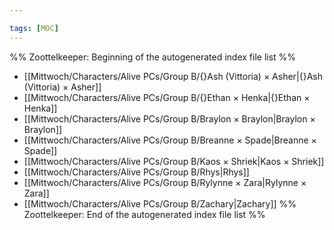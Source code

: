 ```yaml
---

tags: [MOC]
---
```

%% Zoottelkeeper: Beginning of the autogenerated index file list  %%
-  [[Mittwoch/Characters/Alive PCs/Group B/{}Ash (Vittoria) × Asher|{}Ash (Vittoria) × Asher]]
-  [[Mittwoch/Characters/Alive PCs/Group B/{}Ethan × Henka|{}Ethan × Henka]]
-  [[Mittwoch/Characters/Alive PCs/Group B/Braylon × Braylon|Braylon × Braylon]]
-  [[Mittwoch/Characters/Alive PCs/Group B/Breanne × Spade|Breanne × Spade]]
-  [[Mittwoch/Characters/Alive PCs/Group B/Kaos × Shriek|Kaos × Shriek]]
-  [[Mittwoch/Characters/Alive PCs/Group B/Rhys|Rhys]]
-  [[Mittwoch/Characters/Alive PCs/Group B/Rylynne × Zara|Rylynne × Zara]]
-  [[Mittwoch/Characters/Alive PCs/Group B/Zachary|Zachary]]
%% Zoottelkeeper: End of the autogenerated index file list  %%

